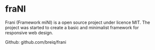 # fraNI

Frani (Framework miNI) is a open source project under licence MIT. The project was started to create a basic and minimalist framework for responsive web design.

Github: github.com/breiq/frani